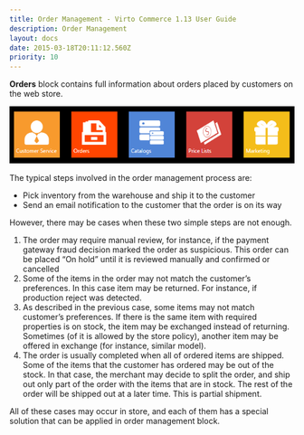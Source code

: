 ```yaml
---
title: Order Management - Virto Commerce 1.13 User Guide
description: Order Management
layout: docs
date: 2015-03-18T20:11:12.560Z
priority: 10
---
```

**Orders** block contains full information about orders placed by customers on the web store.

<img src="../../../assets/images/docs/orders-block-1.PNG" />

The typical steps involved in the order management process are:

* Pick inventory from the warehouse and ship it to the customer
* Send an email notification to the customer that the order is on its way

However, there may be cases when these two simple steps are not enough.

1. The order may require manual review, for instance, if the payment gateway fraud decision marked the order as suspicious. This order can be placed “On hold” until it is reviewed manually and confirmed or cancelled
2. Some of the items in the order may not match the customer’s preferences. In this case item may be returned. For instance, if production reject was detected.
3. As described in the previous case, some items may not match customer’s preferences. If there is the same item with required properties is on stock, the item may be exchanged instead of returning. Sometimes (of it is allowed by the store policy), another item may be offered in exchange (for instance, similar model).
4. The order is usually completed when all of ordered items are shipped. Some of the items that the customer has ordered may be out of the stock. In that case, the merchant may decide to split the order, and ship out only part of the order with the items that are in stock. The rest of the order will be shipped out at a later time. This is partial shipment.

All of these cases may occur in store, and each of them has a special solution that can be applied in order management block.